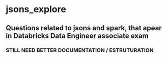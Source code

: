 # jsons_explore


## Questions related to jsons and spark, that apear in Databricks Data Engineer associate exam

### STILL NEED BETTER DOCUMENTATION / ESTRUTURATION




